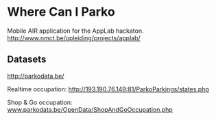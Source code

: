 Where Can I Parko
=================

Mobile AIR application for the AppLab hackaton.
http://www.nmct.be/opleiding/projects/applab/


Datasets
--------

http://parkodata.be/

Realtime occupation: http://193.190.76.149:81/ParkoParkings/states.php 

Shop & Go occupation: www.parkodata.be/OpenData/ShopAndGoOccupation.php
